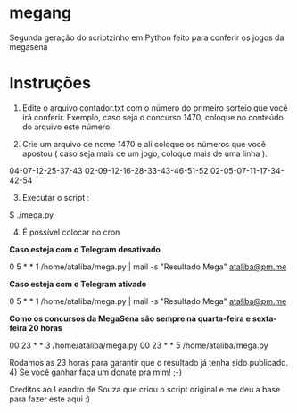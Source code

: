 megang
====

Segunda geração do scriptzinho em Python feito para conferir os jogos da megasena

Instruções
==========

1) Edite o arquivo contador.txt com o número do primeiro sorteio que você irá conferir. 
   Exemplo, caso seja o concurso 1470, coloque no conteúdo do arquivo este número. 

2) Crie um arquivo de nome 1470 e ali coloque os números que você apostou ( caso seja mais de um jogo,
coloque mais de uma linha ). 

04-07-12-25-37-43
02-09-12-16-28-33-43-46-51-52
02-05-07-11-17-34-42-54

3) Executar o script : 

$ ./mega.py


4) É possível colocar no cron

**Caso esteja com o Telegram desativado**

0 5 * * 1 /home/ataliba/mega.py  | mail -s "Resultado Mega" ataliba@pm.me

**Caso esteja com o Telegram ativado**

0 5 * * 1 /home/ataliba/mega.py | mail -s "Resultado Mega" ataliba@pm.me

**Como os concursos da MegaSena são sempre na quarta-feira e sexta-feira 20 horas**

00 23 * * 3 /home/ataliba/mega.py
00 23 * * 5 /home/ataliba/mega.py

Rodamos as 23 horas para garantir que o resultado já tenha sido publicado.  
4) Se você ganhar faça um donate pra mim! ;-)


Creditos ao Leandro de Souza que criou o script original e me deu a base para fazer este aqui :) 

